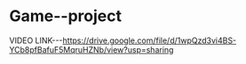 # Game--project

VIDEO LINK---https://drive.google.com/file/d/1wpQzd3vi4BS-YCb8pfBafuF5MqruHZNb/view?usp=sharing
